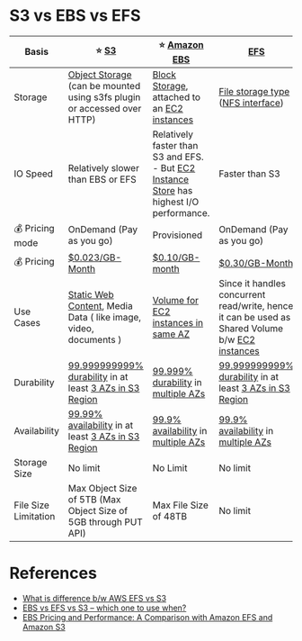 
# S3 vs EBS vs EFS 

| Basis                   | :star: [S3](3_S3ObjectStorage/Readme.md)                                                                                                                                         | :star: [Amazon EBS](1_BlockStorageTypes/AmazonEBS/Readme.md)                                                                                                     | [EFS](2_FileStorageTypes/AmazonEFS.md)                                                                                                                           |
|-------------------------|----------------------------------------------------------------------------------------------------------------------------------------------------------------------------------|------------------------------------------------------------------------------------------------------------------------------------------------------------------|------------------------------------------------------------------------------------------------------------------------------------------------------------------|
| Storage                 | [Object Storage](3_S3ObjectStorage) (can be mounted using s3fs plugin or accessed over HTTP)                                                                                     | [Block Storage](1_BlockStorageTypes), attached to an [EC2 instances](../2_Compute/AmazonEC2/Readme.md)                                                   | [File storage type](2_FileStorageTypes) ([NFS interface](Network-Protocols.md))                                                                                  |
| IO Speed                | Relatively slower than EBS or EFS                                                                                                                                                | Relatively faster than S3 and EFS. <br/>- But [EC2 Instance Store](1_BlockStorageTypes/AmazonEC2InstanceStore.md) has highest I/O performance.                   | Faster than S3                                                                                                                                                   |
| :moneybag: Pricing mode | OnDemand (Pay as you go)                                                                                                                                                         | Provisioned                                                                                                                                                      | OnDemand (Pay as you go)                                                                                                                                         |
| :moneybag: Pricing      | [$0.023/GB-Month](https://aws.amazon.com/s3/pricing/)                                                                                                                            | [$0.10/GB-month](https://aws.amazon.com/ebs/pricing/)                                                                                                            | [$0.30/GB-Month](https://aws.amazon.com/efs/pricing/)                                                                                                            |
| Use Cases               | [Static Web Content](../../HLD-System-Designs/0_HLDUseCasesProblems/AWSWebsiteSiteUsingCloudFront&S3.md), Media Data ( like image, video, documents )                                               | [Volume for EC2 instances in same AZ](../2_Compute/AmazonEC2/Readme.md)                                                                                  | Since it handles concurrent read/write, hence it can be used as Shared Volume b/w [EC2 instances](../2_Compute/AmazonEC2/Readme.md)                      |
| Durability              | [99.999999999% durability](../../HLD-System-Designs/3_Databases/1_ACID-Transactions/Durability.md) in at least [3 AZs in S3 Region](../AWS-Global-Architecture-Region-AZ.md)                  | [99.999% durability](../../HLD-System-Designs/3_Databases/1_ACID-Transactions/Durability.md) in [multiple AZs](../AWS-Global-Architecture-Region-AZ.md)                       | [99.999999999% durability](../../HLD-System-Designs/3_Databases/1_ACID-Transactions/Durability.md) in at least [3 AZs in S3 Region](../AWS-Global-Architecture-Region-AZ.md)  |
| Availability            | [99.99% availability](../../HLD-System-Designs/7a_HighAvailability/Readme.md#power-of-9s) in at least [3 AZs in S3 Region](../AWS-Global-Architecture-Region-AZ.md) | [99.9% availability](../../HLD-System-Designs/7a_HighAvailability/Readme.md#power-of-9s) in [multiple AZs](../AWS-Global-Architecture-Region-AZ.md) | [99.9% availability](../../HLD-System-Designs/7a_HighAvailability/Readme.md#power-of-9s) in [multiple AZs](../AWS-Global-Architecture-Region-AZ.md) |
| Storage Size            | No limit                                                                                                                                                                         | No Limit                                                                                                                                                         | No limit                                                                                                                                                         |
| File Size Limitation    | Max Object Size of 5TB (Max Object Size of 5GB through PUT API)                                                                                                                  | Max File Size of 48TB                                                                                                                                            | No limit                                                                                                                                                         |

# References
- [What is difference b/w AWS EFS vs S3](https://stackoverflow.com/questions/29573142/what-is-difference-between-aws-efs-and-s3)
- [EBS vs EFS vs S3 – which one to use when?](https://www.justaftermidnight247.com/insights/ebs-efs-and-s3-when-to-use-awss-three-storage-solutions/)
- [EBS Pricing and Performance: A Comparison with Amazon EFS and Amazon S3](https://cloud.netapp.com/blog/ebs-efs-amazons3-best-cloud-storage-system)